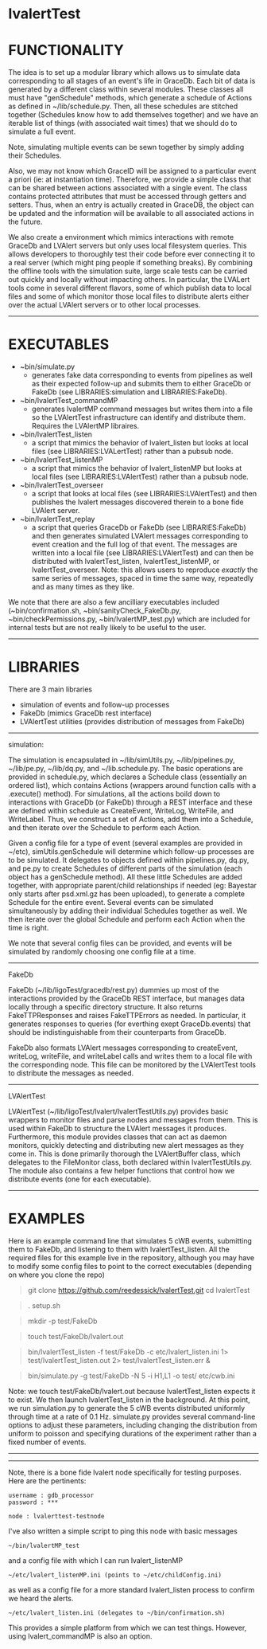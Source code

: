 # lvalertTest

# FUNCTIONALITY

The idea is to set up a modular library which allows us to simulate data corresponding to all stages of an event's life in GraceDb. Each bit of data is generated by a different class within several modules. These classes all must have "genSchedule" methods, which generate a schedule of Actions as defined in ~/lib/schedule.py. Then, all these schedules are stitched together (Schedules know how to add themselves together) and we have an iterable list of things (with associated wait times) that we should do to simulate a full event.

Note, simulating multiple events can be sewn together by simply adding their Schedules.

Also, we may not know which GraceID will be assigned to a particular event a priori (ie: at instantiation time). Therefore, we provide a simple class that can be shared between actions associated with a single event. The class contains protected attributes that must be accessed through getters and setters. Thus, when an entry is actually created in GraceDB, the object can be updated and the information will be available to all associated actions in the future.

We also create a environment which mimics interactions with remote GraceDb and LVAlert servers but only uses local filesystem queries. This allows developers to thoroughly test their code before ever connecting it to a real server (which might ping people if something breaks). By combining the offline tools with the simulation suite, large scale tests can be carried out quickly and locally without impacting others. In particular, the LVALert tools come in several different flavors, some of which publish data to local files and some of which monitor those local files to distribute alerts either over the actual LVAlert servers or to other local processes.

--------------------------------------------------

# EXECUTABLES

 - ~bin/simulate.py 
   - generates fake data corresponding to events from pipelines as well as their expected follow-up and submits them to either GraceDb or FakeDb (see LIBRARIES:simulation and LIBRARIES:FakeDb).
 - ~bin/lvalertTest_commandMP
   - generates lvalertMP command messages but writes them into a file so the LVAlertTest infrastructure can identify and distribute them. Requires the LVAlertMP libraires.
 - ~bin/lvalertTest_listen
   - a script that mimics the behavior of lvalert_listen but looks at local files (see LIBRARIES:LVALertTest) rather than a pubsub node.
 - ~bin/lvalertTest_listenMP
   - a script that mimics the behavior of lvalert_listenMP but looks at local files (see LIBRARIES:LVAlertTest) rather than a pubsub node.
 - ~bin/lvalertTest_overseer
   - a script that looks at local files (see LIBRARIES:LVAlertTest) and then publishes the lvalert messages discovered therein to a bone fide LVAlert server. 
 - ~bin/lvalertTest_replay
   - a script that queries GraceDb or FakeDb (see LIBRARIES:FakeDb) and then generates simulated LVAlert messages corresponding to event creation and the full log of that event. The messages are written into a local file (see LIBRARIES:LVAlertTest) and can then be distributed with lvalertTest_listen, lvalertTest_listenMP, or lvalertTest_overseer. Note: this allows users to reproduce *exactly* the same series of messages, spaced in time the same way, repeatedly and as many times as they like.

We note that there are also a few ancilliary executables included (~bin/confirmation.sh, ~bin/sanityCheck_FakeDb.py, ~bin/checkPermissions.py, ~bin/lvalertMP_test.py) which are included for internal tests but are not really likely to be useful to the user.

--------------------------------------------------

# LIBRARIES
 
There are 3 main libraries

  - simulation of events and follow-up processes
  - FakeDb (mimics GraceDb rest interface)
  - LVAlertTest utilities (provides distribution of messages from FakeDb)

-----------
simulation:

The simulation is encapsulated in ~/lib/simUtils.py, ~/lib/pipelines.py, ~/lib/pe.py, ~/lib/dq.py, and ~/lib.schedule.py. The basic operations are provided in schedule.py, which declares a Schedule class (essentially an ordered list), which contains Actions (wrappers around function calls with a .execute() method). For simulations, all the actions boild down to interactions with GraceDb (or FakeDb) through a REST interface and these are defined within schedule as CreateEvent, WriteLog, WriteFile, and WriteLabel. Thus, we construct a set of Actions, add them into a Schedule, and then iterate over the Schedule to perform each Action.

Given a config file for a type of event (several examples are provided in ~/etc), simUtils.genSchedule will determine which follow-up processes are to be simulated. It delegates to objects defined within pipelines.py, dq.py, and pe.py to create Schedules of different parts of the simulation (each object has a genSchedule method). All these little Schedules are added together, with appropriate parent/child relationships if needed (eg: Bayestar only starts after psd.xml.gz has been uploaded), to generate a complete Schedule for the entire event. Several events can be simulated simultaneously by adding their individual Schedules together as well. We then iterate over the global Schedule and perform each Action when the time is right.

We note that several config files can be provided, and events will be simulated by randomly choosing one config file at a time.

-----------
FakeDb

FakeDb (~/lib/ligoTest/gracedb/rest.py) dummies up most of the interactions provided by the GraceDb REST interface, but manages data locally through a specific directory structure. It also returns FakeTTPResponses and raises FakeTTPErrors as needed. In particular, it generates responses to queries (for everthing exept GraceDb.events) that should be indistinguishable from their counterparts from GraceDb. 

FakeDb also formats LVAlert messages corresponding to createEvent, writeLog, writeFile, and writeLabel calls and writes them to a local file with the corresponding node. This file can be monitored by the LVAlertTest tools to distribute the messages as needed.

-----------
LVAlertTest

LVAlertTest (~/lib/ligoTest/lvalert/lvalertTestUtils.py) provides basic wrappers to monitor files and parse nodes and messages from them. This is used within FakeDb to structure the LVAlert messages it produces. Furthermore, this module provides classes that can act as daemon monitors, quickly detecting and distributing new alert messages as they come in. This is done primarily thorough the LVAlertBuffer class, which delegates to the FileMonitor class, both declared within lvalertTestUtils.py. The module also contains a few helper functions that control how we distribute events (one for each executable).

--------------------------------------------------

# EXAMPLES

Here is an example command line that simulates 5 cWB events, submitting them to FakeDb, and listening to them with lvalertTest_listen. All the required files for this example live in the repository, although you may have to modify some config files to point to the correct executables (depending on where you clone the repo)

>  git clone https://github.com/reedessick/lvalertTest.git
>  cd lvalertTest

>  . setup.sh

>  mkdir -p test/FakeDb

>  touch test/FakeDb/lvalert.out

>  bin/lvalertTest_listen -f test/FakeDb -c etc/lvalert_listen.ini 1> test/lvalertTest_listen.out 2> test/lvalertTest_listen.err &

>  bin/simulate.py -g test/FakeDb -N 5 -i H1,L1 -o test/ etc/cwb.ini

Note: we touch test/FakeDb/lvalert.out because lvalertTest_listen expects it to exist. We then launch lvalertTest_listen in the background. At this point, we run simulation.py to generate the 5 cWB events distributed uniformly through time at a rate of 0.1 Hz. simulate.py provides several command-line options to adjust these parameters, including changing the distribution from uniform to poisson and specifying durations of the experiment rather than a fixed number of events.

--------------------------------------------------
--------------------------------------------------

Note, there is a bone fide lvalert node specifically for testing purposes. Here are the pertinents:

    username : gdb_processor
    password : ***

    node : lvalerttest-testnode

I've also written a simple script to ping this node with basic messages

    ~/bin/lvalertMP_test

and a config file with which I can run lvalert_listenMP

    ~/etc/lvalert_listenMP.ini (points to ~/etc/childConfig.ini)

as well as a config file for a more standard lvalert_listen process to confirm we heard the alerts.

    ~/etc/lvalert_listen.ini (delegates to ~/bin/confirmation.sh)

This provides a simple platform from which we can test things. However, using lvalert_commandMP is also an option.
